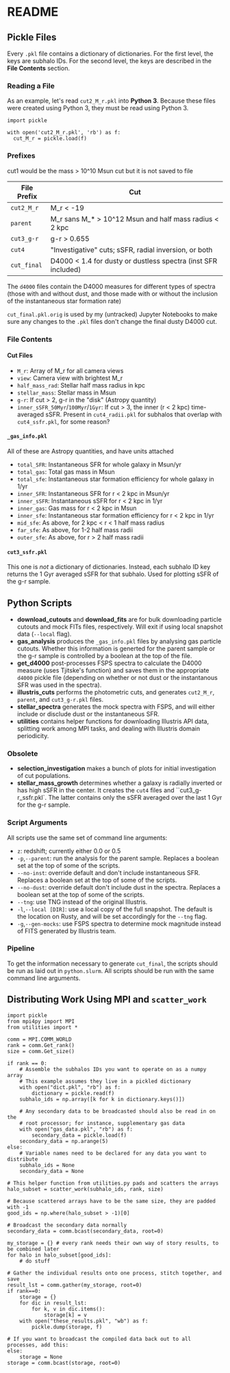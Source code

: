 # README

## Pickle Files

Every `.pkl` file contains a dictionary of dictionaries. For the first level, the keys are subhalo IDs. For the second level, the keys are described in the **File Contents** section.

### Reading a File

As an example, let's read `cut2_M_r.pkl` into **Python 3**. Because these files were created using Python 3, they must be read using Python 3.

```python3
import pickle

with open('cut2_M_r.pkl', 'rb') as f:
  cut_M_r = pickle.load(f)
```

### Prefixes

cut1 would be the mass > 10^10 Msun cut but it is not saved to file

File Prefix | Cut
------------|----
`cut2_M_r`    | M_r < -19
`parent`      | M_r sans M_* > 10^12 Msun and half mass radius < 2 kpc
`cut3_g-r`    | g-r > 0.655
`cut4`        | "Investigative" cuts; sSFR, radial inversion, or both
`cut_final`   | D4000 < 1.4 for dusty or dustless spectra (inst SFR included)

The `d4000` files contain the D4000 measures for different types of spectra (those with and without dust, and those made with or without the inclusion of the instantaneous star formation rate)

`cut_final.pkl.orig` is used by my (untracked) Jupyter Notebooks to make sure any changes to the `.pkl` files don't change the final dusty D4000 cut.

### File Contents
#### Cut Files
- `M_r`:  Array of M_r for all camera views
- `view`: Camera view with brightest M_r
- `half_mass_rad`: Stellar half mass radius in kpc
- `stellar_mass`: Stellar mass in Msun
- `g-r`: If cut > 2, g-r in the "disk" (Astropy quantity)
- `inner_sSFR_50Myr`/`100Myr`/`1Gyr`: If cut > 3, the inner (r < 2 kpc) time-averaged sSFR. Present in `cut4_radii.pkl` for subhalos that overlap with `cut4_ssfr.pkl`, for some reason?

#### `_gas_info.pkl`
All of these are Astropy quantities, and have units attached

- `total_SFR`: Instantaneous SFR for whole galaxy in Msun/yr
- `total_gas`: Total gas mass in Msun
- `total_sfe`: Instantaneous star formation efficiency for whole galaxy in 1/yr
- `inner_SFR`: Instantaneous SFR for r < 2 kpc in Msun/yr
- `inner_sSFR`: Instantaneous sSFR for r < 2 kpc in 1/yr
- `inner_gas`: Gas mass for r < 2 kpc in Msun
- `inner_sfe`: Instantaneous star formation efficiency for r < 2 kpc in 1/yr
- `mid_sfe`: As above, for 2 kpc < r < 1 half mass radius
- `far_sfe`: As above, for 1-2 half mass radii
- `outer_sfe`: As above, for r > 2 half mass radii

#### `cut3_ssfr.pkl`
This one is *not* a dictionary of dictionaries. Instead, each subhalo ID key returns the 1 Gyr averaged sSFR for that subhalo. Used for plotting sSFR of the g-r sample.


## Python Scripts
- **download_cutouts** and **download_fits** are for bulk downloading particle cutouts and mock FITs files, respectively. Will exit if using local snapshot data (`--local` flag).
- **gas_analysis** produces the `_gas_info.pkl` files by analysing gas particle cutouts. Whether this information is generted for the parent sample or the g-r sample is controlled by a boolean at the top of the file.
- **get_d4000** post-processes FSPS spectra to calculate the D4000 measure (uses Tjitske's function) and saves them in the appropriate `d4000` pickle file (depending on whether or not dust or the instantanous SFR was used in the spectra).
- **illustris_cuts** performs the photometric cuts, and generates `cut2_M_r`, `parent`, and `cut3_g-r.pkl` files.
- **stellar_spectra** generates the mock spectra with FSPS, and will either include or disclude dust or the instantaneous SFR.
- **utilities** contains helper functions for downloading Illustris API data, splitting work among MPI tasks, and dealing with Illustris domain periodicity.

### Obsolete
- **selection_investigation** makes a bunch of plots for initial investigation of cut populations.
- **stellar_mass_growth** determines whether a galaxy is radially inverted or has high sSFR in the center. It creates the `cut4` files and ``cut3_g-r_ssfr.pkl`. The latter contains only the sSFR averaged over the last 1 Gyr for the g-r sample.

### Script Arguments
All scripts use the same set of command line arguments:

+ `z`: redshift; currently either 0.0 or 0.5
+ `-p`,`--parent`: run the analysis for the parent sample. Replaces a boolean set at the top of some of the scripts.
+ `--no-inst`: override default and don't include instantaneous SFR. Replaces a boolean set at the top of some of the scripts.
+ `--no-dust`: override default don't include dust in the spectra. Replaces a boolean set at the top of some of the scripts.
+ `--tng`: use TNG instead of the original Illustris.
+ `-l`,`--local [DIR]`: use a local copy of the full snapshot. The default is the location on Rusty, and will be set accordingly for the `--tng` flag.
+ `-g`,`--gen-mocks`: use FSPS spectra to determine mock magnitude instead of FITS generated by Illustris team.

### Pipeline

To get the information necessary to generate `cut_final`, the scripts should be run as laid out in `python.slurm`. All scripts should be run with the same command line arguments.

## Distributing Work Using MPI and `scatter_work`
```python3
import pickle
from mpi4py import MPI
from utilities import *

comm = MPI.COMM_WORLD
rank = comm.Get_rank()
size = comm.Get_size()

if rank == 0:
    # Assemble the subhalos IDs you want to operate on as a numpy array
    # This example assumes they live in a pickled dictionary
    with open("dict.pkl", "rb") as f:
        dictionary = pickle.read(f)
    subhalo_ids = np.array([k for k in dictionary.keys()])
    
    # Any secondary data to be broadcasted should also be read in on the
    # root processor; for instance, supplementary gas data
    with open("gas_data.pkl", "rb") as f:
        secondary_data = pickle.load(f)
    secondary_data = np.arange(5)
else:
    # Variable names need to be declared for any data you want to distribute
    subhalo_ids = None
    secondary_data = None

# This helper function from utilities.py pads and scatters the arrays
halo_subset = scatter_work(subhalo_ids, rank, size)

# Because scattered arrays have to be the same size, they are padded with -1
good_ids = np.where(halo_subset > -1)[0]

# Broadcast the secondary data normally
secondary_data = comm.bcast(secondary_data, root=0)

my_storage = {} # every rank needs their own way of story results, to be combined later
for halo in halo_subset[good_ids]:
    # do stuff

# Gather the individual results onto one process, stitch together, and save
result_lst = comm.gather(my_storage, root=0)
if rank==0:
    storage = {}
    for dic in result_lst:
        for k, v in dic.items():
            storage[k] = v
    with open("these_results.pkl", "wb") as f:
        pickle.dump(storage, f)
        
# If you want to broadcast the compiled data back out to all processes, add this:
else:
    storage = None
storage = comm.bcast(storage, root=0)

```

